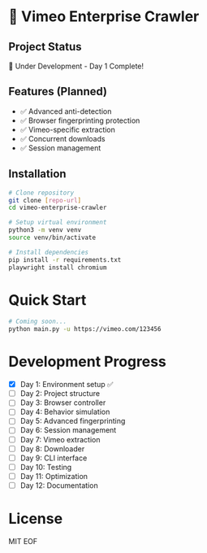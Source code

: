 # 🎥 Vimeo Enterprise Crawler

## Project Status
🚧 Under Development - Day 1 Complete!

## Features (Planned)
- ✅ Advanced anti-detection
- ✅ Browser fingerprinting protection
- ✅ Vimeo-specific extraction
- ✅ Concurrent downloads
- ✅ Session management

## Installation
```bash
# Clone repository
git clone [repo-url]
cd vimeo-enterprise-crawler

# Setup virtual environment
python3 -m venv venv
source venv/bin/activate

# Install dependencies
pip install -r requirements.txt
playwright install chromium
```

# Quick Start
```bash
# Coming soon...
python main.py -u https://vimeo.com/123456
```

# Development Progress
- [x] Day 1: Environment setup ✅
- [ ] Day 2: Project structure
- [ ] Day 3: Browser controller
- [ ] Day 4: Behavior simulation
- [ ] Day 5: Advanced fingerprinting
- [ ] Day 6: Session management
- [ ] Day 7: Vimeo extraction
- [ ] Day 8: Downloader
- [ ] Day 9: CLI interface
- [ ] Day 10: Testing
- [ ] Day 11: Optimization
- [ ] Day 12: Documentation

# License
MIT
EOF